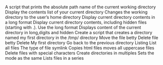A script that prints the absolute path name of the current working directory
Display the contents list of your current directory
Changes the working directory to the user’s home directory
Display current directory contents in a long format
Display current directory contents, including hidden files (starting with .). Use the long format
Displays content of the current directory in long,digits and hidden
Create a script that creates a directory named my first directory in the /tmp/ directory
Move the file betty
Delete file betty
Delete My first directory
Go back to the previous directory
Listing
List all files
The type of file
symlink
Copies html files
moves all uppercase files
Delete files with special characters
Create directories in multiples
Sets the mode as the same
Lists files in a series
